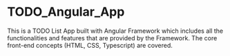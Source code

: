 # TODO_Angular_App
This is a TODO List App built with Angular Framework which includes all the functionalities and features that are provided by the Framework.
The core front-end concepts (HTML, CSS, Typescript) are covered.
